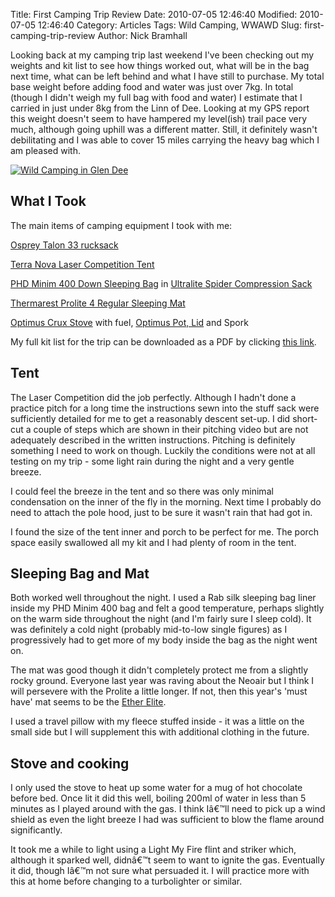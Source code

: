 Title: First Camping Trip Review
Date: 2010-07-05 12:46:40
Modified: 2010-07-05 12:46:40
Category: Articles
Tags: Wild Camping, WWAWD
Slug: first-camping-trip-review
Author: Nick Bramhall

Looking back at my camping trip last weekend I've been checking out my weights and kit list to see how things worked out, what will be in the bag next time, what can be left behind and what I have still to purchase. My total base weight before adding food and water was just over 7kg. In total (though I didn't weigh my full bag with food and water) I estimate that I carried in just under 8kg from the Linn of Dee. Looking at my GPS report this weight doesn't seem to have hampered my level(ish) trail pace very much, although going uphill was a different matter. Still, it definitely wasn't debilitating and I was able to cover 15 miles carrying the heavy bag which I am pleased with.



[![Wild Camping in Glen Dee](http://farm5.static.flickr.com/4143/4735241577_a11e9b325f_b.jpg)](http://www.flickr.com/photos/black_friction/4735241577/)

 
<!--more-->


## What I Took





The main items of camping equipment I took with me:



[Osprey Talon 33 rucksack](http://www.tiso.com/shop/osprey/talon_33/)  


[Terra Nova Laser Competition Tent](http://www.springfield-camping.co.uk/Terra+Nova/Laser+Competition+2009/591/pc)  


[PHD Minim 400 Down Sleeping Bag](http://www.phdesigns.co.uk/product_info.php?products_id=118) in [Ultralite Spider Compression Sack](http://www.backpackinglight.co.uk/product442.asp?PageID=98)  


[Thermarest Prolite 4 Regular Sleeping Mat](http://www.buachaille.com/p2254-3-29/Thermarests-&-Mats/Therm-a-Rest-ProLite-4-Regular.html)  


[Optimus Crux Stove](http://www.optimusstoves.com/seen/optimus-products/products/katadynshopconnect/optimus-outdoor-kocher/optimus-crux/) with fuel, [Optimus Pot, Lid](http://www.optimusstoves.com/seen/optimus-products/products/katadynshopconnect/optimus-kochgeschirr-und-besteck/optimus-terra-solo/) and Spork  




My full kit list for the trip can be downloaded as a PDF by clicking [this link](http://spreadsheets.google.com/pub?key=0Al9qDwvSzsMCdGkxbTJHNkRpNWdWSjRidDQ3ZkJjb2c&hl=en_GB&single=true&gid=1&output=pdf).





## Tent



 

The Laser Competition did the job perfectly. Although I hadn't done a practice pitch for a long time the instructions sewn into the stuff sack were sufficiently detailed for me to get a reasonably descent set-up. I did short-cut a couple of steps which are shown in their pitching video but are not adequately described in the written instructions. Pitching is definitely something I need to work on though. Luckily the conditions were not at all testing on my trip - some light rain during the night and a very gentle breeze. 



I could feel the breeze in the tent and so there was only minimal condensation on the inner of the fly in the morning. Next time I probably do need to attach the pole hood, just to be sure it wasn't rain that had got in. 



I found the size of the tent inner and porch to be perfect for me. The porch space easily swallowed all my kit and I had plenty of room in the tent.

 



## Sleeping Bag and Mat



 

Both worked well throughout the night. I used a Rab silk sleeping bag liner inside my PHD Minim 400 bag and felt a good temperature, perhaps slightly on the warm side throughout the night (and I'm fairly sure I sleep cold). It was definitely a cold night (probably mid-to-low single figures) as I progressively had to get more of my body inside the bag as the night went on. 



The mat was good though it didn't completely protect me from a slightly rocky ground. Everyone last year was raving about the Neoair but I think I will persevere with the Prolite a little longer. If not, then this year's 'must have' mat seems to be the [Ether Elite](http://jolly-green-giant.blogspot.com/2010/04/better-than-neoair.html). 



I used a travel pillow with my fleece stuffed inside - it was a little on the small side but I will supplement this with additional clothing in the future.

 



## Stove and cooking



 

I only used the stove to heat up some water for a mug of hot chocolate before bed. Once lit it did this well, boiling 200ml of water in less than 5 minutes as I played around with the gas. I think Iâ€™ll need to pick up a wind shield as even the light breeze I had was sufficient to blow the flame around significantly. 



It took me a while to light using a Light My Fire flint and striker which, although it sparked well, didnâ€™t seem to want to ignite the gas. Eventually it did, though Iâ€™m not sure what persuaded it. I will practice more with this at home before changing to a turbolighter or similar.

